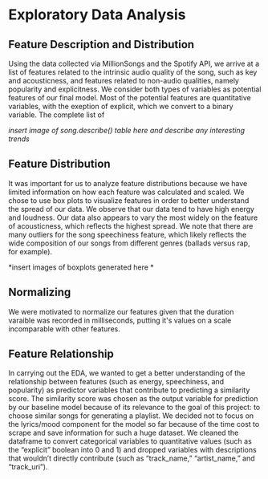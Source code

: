 # Exploratory Data Analysis

## Feature Description and Distribution
Using the data collected via MillionSongs and the Spotify API, we arrive at a list of features related to the intrinsic audio quality of the song, such as key and acousticness, and features related to non-audio qualities, namely popularity and explicitness. We consider both types of variables as potential features of our final model. Most of the potential features are quantitative variables, with the exeption of explicit, which we convert to a binary variable. The complete list of 

*insert image of song.describe() table here and describe any interesting trends*

## Feature Distribution
It was important for us to analyze feature distributions because we have limited information on how each feature was calculated and scaled. We chose to use box plots to visualize features in order to better understand the spread of our data. We observe that our data tend to have high energy and loudness. Our data also appears to vary the most widely on the feature of acousticness, which reflects the highest spread. We note that there are many outliers for the song speechiness feature, which likely reflects the wide composition of our songs from different genres (ballads versus rap, for example). 

*insert images of boxplots generated here *

## Normalizing
We were motivated to normalize our features given that the duration varaible was recorded in milliseconds, putting it's values on a scale incomparable with other features. 

## Feature Relationship
In carrying out the EDA, we wanted to get a better understanding of the relationship between features (such as energy, speechiness, and popularity) as predictor variables that contribute to predicting a similarity score. The similarity score was chosen as the output variable for prediction by our baseline model because of its relevance to the goal of this project: to choose similar songs for generating a playlist. We decided not to focus on the lyrics/mood component for the model so far because of the time cost to scrape and save information for such a huge dataset. We cleaned the dataframe to convert categorical variables to quantitative values (such as the “explicit” boolean into 0 and 1) and dropped variables with descriptions that wouldn’t directly contribute (such as “track_name,” “artist_name,” and “track_uri”). 
